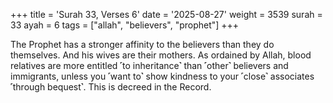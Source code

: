 +++
title = 'Surah 33, Verses 6'
date = '2025-08-27'
weight = 3539
surah = 33
ayah = 6
tags = ["allah", "believers", "prophet"]
+++

The Prophet has a stronger affinity to the believers than they do themselves. And his wives are their mothers. As ordained by Allah, blood relatives are more entitled ˹to inheritance˺ than ˹other˺ believers and immigrants, unless you ˹want to˺ show kindness to your ˹close˺ associates ˹through bequest˺. This is decreed in the Record. 